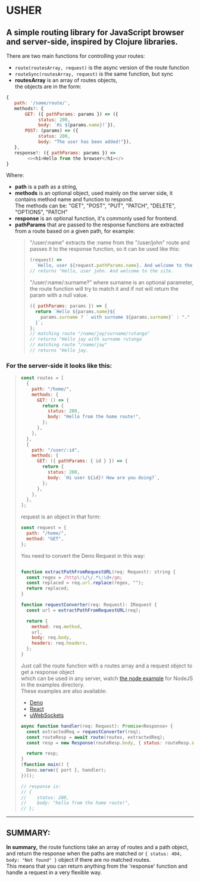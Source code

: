# USHER

## A simple routing library for JavaScript browser and server-side, inspired by Clojure libraries.

There are two main functions for controlling your routes:

- `route(routesArray, request)` is the async version of the route function
- `routeSync(routesArray, request)` is the same function, but sync
- **routesArray** is an array of routes objects, <br>
  the objects are in the form: <br>

```javascript
{
   path: '/some/route/',
   methods?: {
       GET: ({ pathParams: params }) => ({
            status: 200,
            body: `Hi ${params.name}!`}),
       POST: (params) => ({
            status: 200,
            body: "The user has been added!"}),
   },
   response?: ({ pathParams: params }) =>
        <><h1>Hello from the browser</h1></>
}
```

Where:

- **path** is a path as a string, <br>
- **methods** is an optional object, used mainly on the server side, it contains method name and function to respond. <br>
  The methods can be: "GET", "POST", "PUT", "PATCH", "DELETE", "OPTIONS", "PATCH"
- **response** is an optional function, it's commonly used for frontend.
- **pathParams** that are passed to the response functions are extracted from a route based on a given path, for example: <br>
  > "/user/:name" extracts the :name from the "/user/john" route and passes it to the response function, so it can be used like this: <br>
  >
  > ```javascript
  > (request) =>
  >   `Hello, user ${request.pathParams.name}. And welcome to the site.`;
  > // returns "Hello, user john. And welcome to the site.
  > ```
  >
  > "/user/:name/:surname?" where surname is an optional parameter, the route function will try to match it and if not will return the param with a null value.
  >
  > ```javascript
  > ({ pathParams: params }) => {
  >   return `Hello ${params.name}${
  >     params.surname ? ` with surname ${params.surname}` : "."
  >   }`;
  > };
  > // matching route "/name/jay/surname/rutanga"
  > // returns "Hello jay with surname rutanga
  > // matching route "/name/jay"
  > // returns "Hello jay.
  > ```

### For the server-side it looks like this:

> ```javascript
> const routes = [
>   {
>     path: "/home/",
>     methods: {
>       GET: () => {
>         return {
>           status: 200,
>           body: "Hello from the home route!",
>         };
>       },
>     },
>   },
>   {
>     path: "/user/:id",
>     methods: {
>       GET: ({ pathParams: { id } }) => {
>         return {
>           status: 200,
>           body: `Hi user ${id}! How are you doing?`,
>         };
>       },
>     },
>   },
> ];
> ```
>
> request is an object in that form:
>
> ```javascript
> const request = {
>   path: "/home/",
>   method: "GET",
> };
> ```
>
> You need to convert the Deno Request in this way:
>
> ```javascript
>
> function extractPathFromRequestURL(req: Request): string {
>   const regex = /http\:\/\/.*\:\d+/gm;
>   const replaced = req.url.replace(regex, "");
>   return replaced;
> }
>
> function requestConverter(req: Request): IRequest {
>   const url = extractPathFromRequestURL(req);
>
>   return {
>     method: req.method,
>     url,
>     body: req.body,
>     headers: req.headers,
>   };
> }
> ```
>
> Just call the route function with a routes array and a request object to get a response object <br>
> which can be used in any server, watch [the node example](examples/node_example/README.MD) for
> NodeJS in the examples directory. <br>
> These examples are also available:
>
> - [Deno](examples/deno/)
> - [React](examples/react/)
> - [uWebSockets](examples/uWebSockets/)
>
> ```javascript
> async function handler(req: Request): Promise<Response> {
>   const extractedReq = requestConverter(req);
>   const routeResp = await route(routes, extractedReq);
>   const resp = new Response(routeResp.body, { status: routeResp.status });
>
>   return resp;
> }
> (function main() {
>   Deno.serve({ port }, handler);
> })();
>
> // response is:
> // {
> //    status: 200,
> //    body: "hello from the home route!",
> // };
> ```

---

## SUMMARY:

**In summary,** the route functions take an array of routes and a path object, and return the response when the paths are matched or `{ status: 404, body: "Not found" }` object if there are no matched routes.<br>
This means that you can return anything from the 'response' function and handle a request in a very flexible way.
